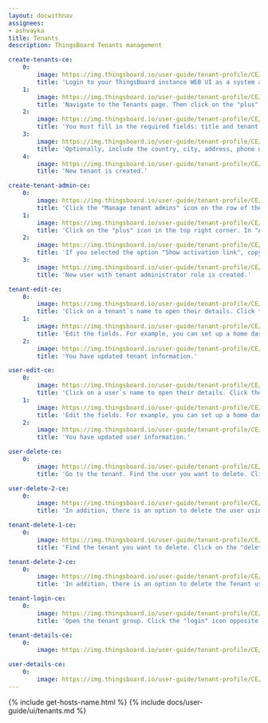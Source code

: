 ```yaml
---
layout: docwithnav
assignees:
- ashvayka
title: Tenants
description: ThingsBoard Tenants management

create-tenants-ce:
    0:
        image: https://img.thingsboard.io/user-guide/tenant-profile/CE/create-tenant-1-ce.png
        title: 'Login to your ThingsBoard instance WEB UI as a system administrator;'
    1:
        image: https://img.thingsboard.io/user-guide/tenant-profile/CE/create-tenant-2-ce.png
        title: 'Navigate to the Tenants page. Then click on the "plus" icon in the upper right corner of the screen;'
    2:
        image: https://img.thingsboard.io/user-guide/tenant-profile/CE/create-tenant-3-ce.png
        title: 'You must fill in the required fields: title and tenant profile;'
    3:
        image: https://img.thingsboard.io/user-guide/tenant-profile/CE/create-tenant-4-ce.png
        title: 'Optionally, include the country, city, address, phone number, and email address. Then click "Add";'
    4:
        image: https://img.thingsboard.io/user-guide/tenant-profile/CE/create-tenant-5-ce.png
        title: 'New tenant is created.'

create-tenant-admin-ce:
    0:
        image: https://img.thingsboard.io/user-guide/tenant-profile/CE/create-user-in-tenant-1-ce.png
        title: 'Click the "Manage tenant admins" icon on the row of the tenant. The second option: choose the tenant and click on it. Then click on "Manage tenant admins" button;'
    1:
        image: https://img.thingsboard.io/user-guide/tenant-profile/CE/create-user-in-tenant-2-ce.png
        title: 'Click on the "plus" icon in the top right corner. In "Add User" window specify user email, enter information about the new user and select "Show activation link" or "Send activation email" from the drop-down menu;'
    2:
        image: https://img.thingsboard.io/user-guide/tenant-profile/CE/create-user-in-tenant-3-ce.png
        title: 'If you selected the option "Show activation link", copy the link address and send it to the user. Click "OK";'
    3:
        image: https://img.thingsboard.io/user-guide/tenant-profile/CE/create-user-in-tenant-4-ce.png
        title: 'New user with tenant administrator role is created.'

tenant-edit-ce:
    0:
        image: https://img.thingsboard.io/user-guide/tenant-profile/CE/edit-tenant-1-ce.png
        title: 'Click on a tenant`s name to open their details. Click the "pencil" icon to enter edit mode;'
    1:
        image: https://img.thingsboard.io/user-guide/tenant-profile/CE/edit-tenant-2-ce.png
        title: 'Edit the fields. For example, you can set up a home dashboard for all users of this tenant. After that, save all changes;'
    2:
        image: https://img.thingsboard.io/user-guide/tenant-profile/CE/edit-tenant-3-ce.png
        title: 'You have updated tenant information.'

user-edit-ce:
    0:
        image: https://img.thingsboard.io/user-guide/tenant-profile/CE/edit-user-1-ce.png
        title: 'Click on a user`s name to open their details. Click the "pencil" icon to enter edit mode;'
    1:
        image: https://img.thingsboard.io/user-guide/tenant-profile/CE/edit-user-2-ce.png
        title: 'Edit the fields. For example, you can set up a home dashboard for all users of this user. After editing, save all changes;'
    2:
        image: https://img.thingsboard.io/user-guide/tenant-profile/CE/edit-user-3-ce.png
        title: 'You have updated user information.'

user-delete-ce:
    0:
        image: https://img.thingsboard.io/user-guide/tenant-profile/CE/delete-user-2-ce.png
        title: 'Go to the tenant. Find the user you want to delete. Click on the "delete" icon and confirm the deletion by clicking on "Yes".'

user-delete-2-ce:
    0:
        image: https://img.thingsboard.io/user-guide/tenant-profile/CE/delete-user-3-ce.png
        title: 'In addition, there is an option to delete the user using the action tab in Tenant details window.'

tenant-delete-1-ce:
    0:
        image: https://img.thingsboard.io/user-guide/tenant-profile/CE/delete-tenant-2-ce.png
        title: 'Find the tenant you want to delete. Click on the "delete" icon and confirm the deletion by clicking on "Yes".'

tenant-delete-2-ce:
    0:
        image: https://img.thingsboard.io/user-guide/tenant-profile/CE/delete-tenant-3-ce.png
        title: 'In addition, there is an option to delete the Tenant using the action tab in Tenant details window.'

tenant-login-ce:
    0:
        image: https://img.thingsboard.io/user-guide/tenant-profile/CE/login-as-a-tenant-administrator-1-ce.png
        title: 'Open the tenant group. Click the "login" icon opposite to the user account to log in as a tenant administrator.'

tenant-details-ce:
    0:
        image: https://img.thingsboard.io/user-guide/tenant-profile/CE/tenant-details-ce.png

user-details-ce:
    0:
        image: https://img.thingsboard.io/user-guide/tenant-profile/CE/user-details-ce.png
---
```


{% include get-hosts-name.html %}
{% include docs/user-guide/ui/tenants.md %}